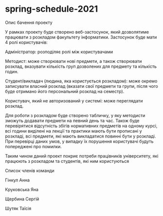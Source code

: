 # spring-schedule-2021


Опис бачення проекту 

У рамках проекту буде створено веб-застосунок, який дозволятиме працювати з розкладом факультету інформатики. Застосунок буде мати 4 ролі користувачів: 

Адміністратор: розподіляє ролі між користувачами 

Методист: може створювати нові предмети, а також створювати розклад, вказувати кількість груп дозволених для предмету та кількість годин.  

Студент/викладач (людина, яка користується розкладом): може окремо записувати власний розклад (вказати свої предмети та групи, після чого буде отримано його персональний розклад на семестр). 

Користувач, який не авторизований у системі: може переглядати розклад. 

 

Для роботи з розкладом буде створено табличку, у яку методисти зможуть додавати предмети на певний день та час. Також буде перевірятися відсутність збігів нормативних предметів на одному курсі, всі години виділені на лекції та практики мають бути прописані у розкладі, всі предмети, які мають викладатися повинні бути у розкладі. При перевірці даних умов, у випадку їх порушення користувачі будуть попереджені про помилки. 

 

Таким чином даний проект покриє потреби працівників університету, які працюють з розкладом та студентів, які ним користуються  

 

Список членів команди 

Гінкул Анна 

Круковська Яна 

Щербина Сергій 

Шутяк Таїсія 

 
